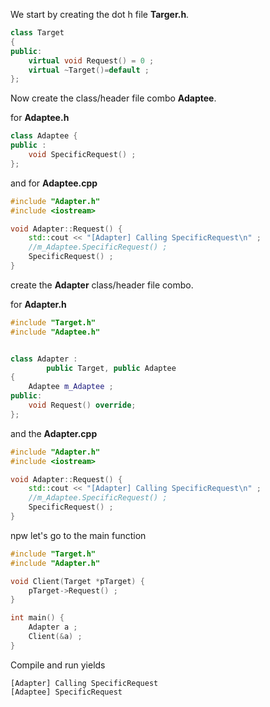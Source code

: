 We start by creating the dot h file **Targer.h**.

```cpp
class Target
{
public:
    virtual void Request() = 0 ;
    virtual ~Target()=default ;
};
```

Now create the class/header file combo **Adaptee**.

for **Adaptee.h**

```cpp
class Adaptee {
public :
    void SpecificRequest() ;
};
```

and for **Adaptee.cpp**

```cpp
#include "Adapter.h"
#include <iostream>

void Adapter::Request() {
    std::cout << "[Adapter] Calling SpecificRequest\n" ;
    //m_Adaptee.SpecificRequest() ;
    SpecificRequest() ;
}
```

create the **Adapter** class/header file combo.

for **Adapter.h**

```cpp
#include "Target.h"
#include "Adaptee.h"


class Adapter :
        public Target, public Adaptee
{
    Adaptee m_Adaptee ;
public:
    void Request() override;
};
```
and the **Adapter.cpp**

```cpp
#include "Adapter.h"
#include <iostream>

void Adapter::Request() {
    std::cout << "[Adapter] Calling SpecificRequest\n" ;
    //m_Adaptee.SpecificRequest() ;
    SpecificRequest() ;
}
```

npw let's go to the main function
```cpp
#include "Target.h"
#include "Adapter.h"

void Client(Target *pTarget) {
    pTarget->Request() ;
}

int main() {
    Adapter a ;
    Client(&a) ;
}
```
Compile and run yields

```run
[Adapter] Calling SpecificRequest
[Adaptee] SpecificRequest
```









































